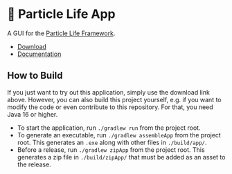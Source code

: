 # 🦠 Particle Life App

A GUI for the [Particle Life Framework](https://github.com/tom-mohr/particle-life).

- [Download](https://particle-life.com)
- [Documentation](https://particle-life.com/app/docs)

## How to Build

If you just want to try out this application, simply use the download link above.
However, you can also build this project yourself, e.g. if you want to modify the code or even contribute to this repository.
For that, you need Java 16 or higher.

- To start the application, run `./gradlew run` from the project root.
- To generate an executable, run `./gradlew assembleApp` from the project root.
This generates an `.exe` along with other files in `./build/app/`.
- Before a release, run `./gradlew zipApp` from the project root.
This generates a zip file in `./build/zipApp/` that must be added as an asset to the release.
